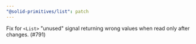 ```yaml
---
"@solid-primitives/list": patch
---
```


Fix for `<List>` "unused" signal returning wrong values when read only after changes. (#791)
